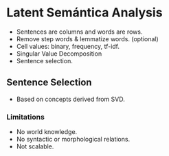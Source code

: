 # Latent Semántica Analysis

* Sentences are columns and words are rows.
* Remove step words & lemmatize words. (optional)
* Cell values: binary, frequency, tf-idf.
* Singular Value Decomposition 
* Sentence selection.

## Sentence Selection

* Based on concepts derived from SVD.


### Limitations
* No world knowledge.
* No syntactic or morphological relations.
* Not scalable.
